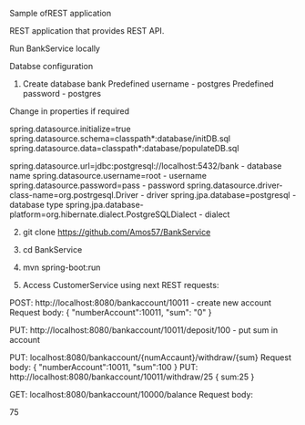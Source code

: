 Sample ofREST application

REST application that provides REST API.

Run BankService locally

Databse configuration

1. Create database bank
Predefined username - postgres
Predefined password - postgres

Change in properties if required

spring.datasource.initialize=true
spring.datasource.schema=classpath*:database/initDB.sql
spring.datasource.data=classpath*:database/populateDB.sql

spring.datasource.url=jdbc:postgresql://localhost:5432/bank - database name
spring.datasource.username=root - username
spring.datasource.password=pass - password
spring.datasource.driver-class-name=org.postrgesql.Driver - driver
spring.jpa.database=postgresql - database type
spring.jpa.database-platform=org.hibernate.dialect.PostgreSQLDialect - dialect


2. git clone https://github.com/Amos57/BankService
3. cd BankService
4. mvn spring-boot:run

5. Access CustomerService using next REST requests:

POST: http://localhost:8080/bankaccount/10011 - create new account
Request body:
{
	"numberAccount":10011,
	"sum": "0"
}

PUT:  http://localhost:8080/bankaccount/10011/deposit/100 - put sum in account

PUT: localhost:8080/bankaccount/{numAccaunt}/withdraw/{sum}
Request body:
{
        "numberAccount":10011,
	"sum":100
}
PUT:  http://localhost:8080/bankaccount/10011/withdraw/25
{
       sum:25
}

GET: localhost:8080/bankaccount/10000/balance
Request body:
 
  75


